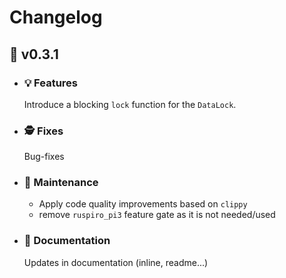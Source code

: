 # Changelog
## :carrot: v0.3.1
  - ### :bulb: Features
    Introduce a blocking ``lock`` function for the ``DataLock``.
  - ### :detective: Fixes
    Bug-fixes
  - ### :wrench: Maintenance
    - Apply code quality improvements based on ``clippy``
    - remove ``ruspiro_pi3`` feature gate as it is not needed/used
  - ### :book: Documentation
    Updates in documentation (inline, readme...)
